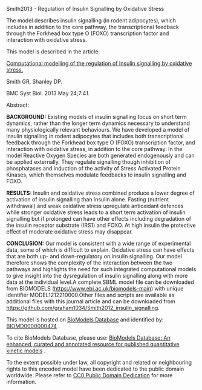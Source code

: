 

Smith2013 - Regulation of Insulin Signalling by Oxidative Stress

The model describes insulin signalling (in rodent adipocytes), which includes
in addition to the core pathway, the transcriptional feedback through the
Forkhead box type O (FOXO) transcription factor and interaction with oxidative
stress.

This model is described in the article:

[Computational modelling of the regulation of Insulin signalling by oxidative
stress.](http://identifiers.org/pubmed/23705851)

Smith GR, Shanley DP.

BMC Syst Biol. 2013 May 24;7:41.

Abstract:

**BACKGROUND:** Existing models of insulin signalling focus on short term dynamics, rather than the longer term dynamics necessary to understand many physiologically relevant behaviours. We have developed a model of insulin signalling in rodent adipocytes that includes both transcriptional feedback through the Forkhead box type O (FOXO) transcription factor, and interaction with oxidative stress, in addition to the core pathway. In the model Reactive Oxygen Species are both generated endogenously and can be applied externally. They regulate signalling though inhibition of phosphatases and induction of the activity of Stress Activated Protein Kinases, which themselves modulate feedbacks to insulin signalling and FOXO. 

**RESULTS:** Insulin and oxidative stress combined produce a lower degree of activation of insulin signalling than insulin alone. Fasting (nutrient withdrawal) and weak oxidative stress upregulate antioxidant defences while stronger oxidative stress leads to a short term activation of insulin signalling but if prolonged can have other effects including degradation of the insulin receptor substrate (IRS1) and FOXO. At high insulin the protective effect of moderate oxidative stress may disappear. 

**CONCLUSION:** Our model is consistent with a wide range of experimental data, some of which is difficult to explain. Oxidative stress can have effects that are both up- and down-regulatory on insulin signalling. Our model therefore shows the complexity of the interaction between the two pathways and highlights the need for such integrated computational models to give insight into the dysregulation of insulin signalling along with more data at the individual level.A complete SBML model file can be downloaded from BIOMODELS (https://www.ebi.ac.uk/biomodels-main) with unique identifier MODEL1212210000.Other files and scripts are available as additional files with this journal article and can be downloaded from https://github.com/graham1034/Smith2012_insulin_signalling. 

This model is hosted on [BioModels Database](http://www.ebi.ac.uk/biomodels/)
and identified by:
[BIOMD0000000474](http://identifiers.org/biomodels.db/BIOMD0000000474) .

To cite BioModels Database, please use: [BioModels Database: An enhanced,
curated and annotated resource for published quantitative kinetic
models](http://identifiers.org/pubmed/20587024) .

To the extent possible under law, all copyright and related or neighbouring
rights to this encoded model have been dedicated to the public domain
worldwide. Please refer to [CC0 Public Domain
Dedication](http://creativecommons.org/publicdomain/zero/1.0/) for more
information.

